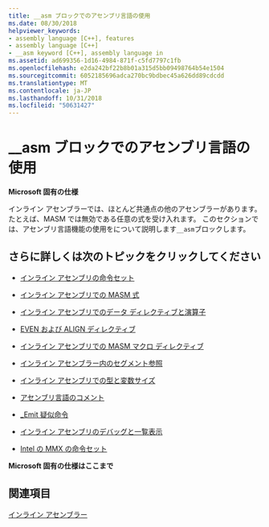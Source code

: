 ```yaml
---
title: __asm ブロックでのアセンブリ言語の使用
ms.date: 08/30/2018
helpviewer_keywords:
- assembly language [C++], features
- assembly language [C++]
- __asm keyword [C++], assembly language in
ms.assetid: ad699356-1d16-4984-871f-c5fd7797c1fb
ms.openlocfilehash: e2da242bf22b8b01a315d5bb09498764b54e1504
ms.sourcegitcommit: 6052185696adca270bc9bdbec45a626dd89cdcdd
ms.translationtype: MT
ms.contentlocale: ja-JP
ms.lasthandoff: 10/31/2018
ms.locfileid: "50631427"
---
```

# <a name="using-assembly-language-in-asm-blocks"></a>__asm ブロックでのアセンブリ言語の使用

**Microsoft 固有の仕様**

インライン アセンブラーでは、ほとんど共通点の他のアセンブラーがあります。 たとえば、MASM では無効である任意の式を受け入れます。 このセクションでは、アセンブリ言語機能の使用をについて説明します`__asm`ブロックします。

## <a name="what-do-you-want-to-know-more-about"></a>さらに詳しくは次のトピックをクリックしてください

- [インライン アセンブリの命令セット](../../assembler/inline/instruction-set-for-inline-assembly.md)

- [インライン アセンブリでの MASM 式](../../assembler/inline/masm-expressions-in-inline-assembly.md)

- [インライン アセンブリでのデータ ディレクティブと演算子](../../assembler/inline/data-directives-and-operators-in-inline-assembly.md)

- [EVEN および ALIGN ディレクティブ](../../assembler/inline/even-and-align-directives.md)

- [インライン アセンブリでの MASM マクロ ディレクティブ](../../assembler/inline/masm-macro-directives-in-inline-assembly.md)

- [インライン アセンブラー内のセグメント参照](../../assembler/inline/segment-references-in-inline-assembly.md)

- [インライン アセンブリでの型と変数サイズ](../../assembler/inline/type-and-variable-sizes-in-inline-assembly.md)

- [アセンブリ言語のコメント](../../assembler/inline/assembly-language-comments.md)

- [_Emit 疑似命令](../../assembler/inline/emit-pseudoinstruction.md)

- [インライン アセンブリのデバッグと一覧表示](../../assembler/inline/debugging-and-listings-for-inline-assembly.md)

- [Intel の MMX の命令セット](../../assembler/inline/intel-s-mmx-instruction-set.md)

**Microsoft 固有の仕様はここまで**

## <a name="see-also"></a>関連項目

[インライン アセンブラー](../../assembler/inline/inline-assembler.md)<br/>